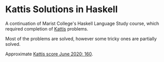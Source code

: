 # Kattis Solutions in Haskell

A continuation of Marist College's Haskell Language Study course, which required completion of [Kattis](https://open.kattis.com/) problems.

Most of the problems are solved, however some tricky ones are partially solved.

Approximate [Kattis score June 2020: 160](https://open.kattis.com/users/tom-magnusson).
